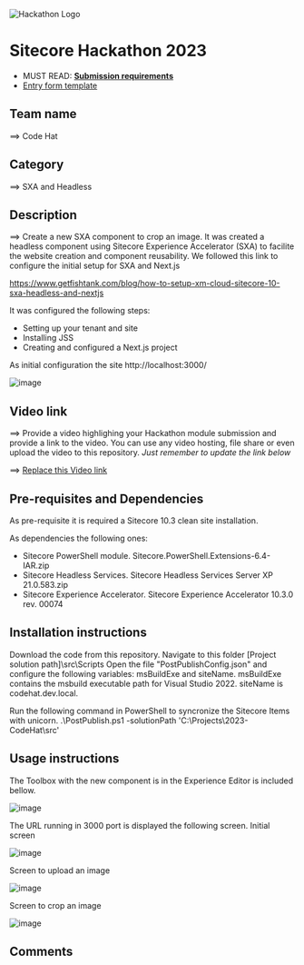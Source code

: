 ![Hackathon Logo](docs/images/hackathon.png?raw=true "Hackathon Logo")
# Sitecore Hackathon 2023

- MUST READ: **[Submission requirements](SUBMISSION_REQUIREMENTS.md)**
- [Entry form template](ENTRYFORM.md)
  
## Team name
⟹ Code Hat

## Category
⟹ SXA and Headless

## Description
⟹ Create a new SXA component to crop an image. It was created a headless component using Sitecore Experience Accelerator (SXA) to facilite the website creation and component reusability.
We followed this link to configure the initial setup for SXA and Next.js

https://www.getfishtank.com/blog/how-to-setup-xm-cloud-sitecore-10-sxa-headless-and-nextjs

It was configured the following steps:
- Setting up your tenant and site
- Installing JSS
- Creating and configured a Next.js project

As initial configuration the site http://localhost:3000/

![image](https://user-images.githubusercontent.com/23084370/222930493-cf1ec132-bb14-4fe8-84e1-d11575287052.png)


## Video link
⟹ Provide a video highlighing your Hackathon module submission and provide a link to the video. You can use any video hosting, file share or even upload the video to this repository. _Just remember to update the link below_

⟹ [Replace this Video link](#video-link)


## Pre-requisites and Dependencies
As pre-requisite it is required a Sitecore 10.3 clean site installation.

As dependencies the following ones:

- Sitecore PowerShell module. Sitecore.PowerShell.Extensions-6.4-IAR.zip
- Sitecore Headless Services. Sitecore Headless Services Server XP 21.0.583.zip
- Sitecore Experience Accelerator. Sitecore Experience Accelerator 10.3.0 rev. 00074

## Installation instructions

Download the code from this repository. Navigate to this folder [Project solution path]\src\Scripts
Open the file "PostPublishConfig.json" and configure the following variables: msBuildExe and siteName. msBuildExe contains the msbuild executable path for Visual Studio 2022. siteName is codehat.dev.local.

Run the following command in PowerShell to syncronize the Sitecore Items with unicorn.
.\PostPublish.ps1 -solutionPath 'C:\Projects\2023-CodeHat\src'


## Usage instructions
The Toolbox with the new component is in the Experience Editor is included bellow.

![image](https://user-images.githubusercontent.com/23084370/222930457-366e09f2-3967-4e9d-a544-c30acbf58bb6.png)

The URL running in 3000 port is displayed the following screen.
Initial screen

![image](https://user-images.githubusercontent.com/23084370/222929874-6fb5cc9e-1427-4816-8264-6a06d49bde95.png)

Screen to upload an image

![image](https://user-images.githubusercontent.com/23084370/222930029-3569d666-0b02-43b0-afd2-eb43dc8bec21.png)

Screen to crop an image

![image](https://user-images.githubusercontent.com/23084370/222930046-bc9512cf-edda-4f9c-b73e-5b61f28c8a00.png)


## Comments

